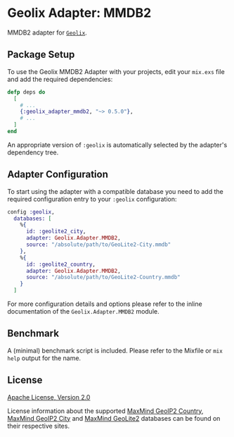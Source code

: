 # Geolix Adapter: MMDB2

MMDB2 adapter for [`Geolix`](https://github.com/elixir-geolix/geolix).

## Package Setup

To use the Geolix MMDB2 Adapter with your projects, edit your `mix.exs` file and add the required dependencies:

```elixir
defp deps do
  [
    # ...
    {:geolix_adapter_mmdb2, "~> 0.5.0"},
    # ...
  ]
end
```

An appropriate version of `:geolix` is automatically selected by the adapter's dependency tree.

## Adapter Configuration

To start using the adapter with a compatible database you need to add the required configuration entry to your `:geolix` configuration:

```elixir
config :geolix,
  databases: [
    %{
      id: :geolite2_city,
      adapter: Geolix.Adapter.MMDB2,
      source: "/absolute/path/to/GeoLite2-City.mmdb"
    },
    %{
      id: :geolite2_country,
      adapter: Geolix.Adapter.MMDB2,
      source: "/absolute/path/to/GeoLite2-Country.mmdb"
    }
  ]
```

For more configuration details and options please refer to the inline documentation of the `Geolix.Adapter.MMDB2` module.

## Benchmark

A (minimal) benchmark script is included. Please refer to the Mixfile or `mix help` output for the name.

## License

[Apache License, Version 2.0](http://www.apache.org/licenses/LICENSE-2.0)

License information about the supported [MaxMind GeoIP2 Country](https://www.maxmind.com/en/geoip2-country-database), [MaxMind GeoIP2 City](https://www.maxmind.com/en/geoip2-city) and [MaxMind GeoLite2](https://dev.maxmind.com/geoip/geoip2/geolite2/) databases can be found on their respective sites.
